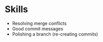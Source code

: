 # Skills

- Resolving merge conflicts
- Good commit messages
- Polishing a branch (re-creating commits)

